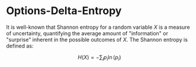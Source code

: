 # Options-Delta-Entropy
It is well-known that Shannon entropy for a random variable $X$ is a measure of uncertainty, quantifying the average amount of "information" or "surprise" inherent in the possible outcomes of $X$. The Shannon entropy is defined as:

$$
H(X) = - \sum_{i} p_i \ln(p_i)
$$
